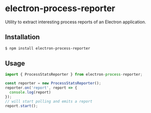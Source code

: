 # electron-process-reporter

Utility to extract interesting process reports of an Electron application.

## Installation 

```bash
$ npm install electron-process-reporter
```

## Usage

```js
import { ProcessStatsReporter } from electron-process-reporter;

const reporter = new ProcessStatsReporter();
reporter.on('report', report => {
  console.log(report)
});
// will start polling and emits a report
report.start();
```
